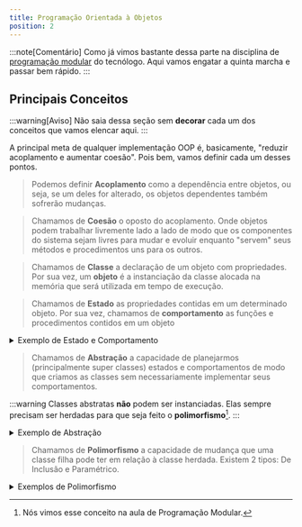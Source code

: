 ```yaml
---
title: Programação Orientada à Objetos
position: 2
---
```

:::note[Comentário]
Como já vimos bastante dessa parte na disciplina de [programação modular](../../../02-puc/03-segundo-periodo/04-programacao-modular.md) do tecnólogo. Aqui vamos engatar a quinta marcha e passar bem rápido.
:::

## Principais Conceitos

:::warning[Aviso]
Não saia dessa seção sem **decorar** cada um dos conceitos que vamos elencar aqui.
:::

A principal meta de qualquer implementação OOP é, basicamente, "reduzir acoplamento e aumentar coesão". Pois bem, vamos definir cada um desses pontos.

> Podemos definir **Acoplamento** como a dependência entre objetos, ou seja, se um deles for alterado, os objetos dependentes também sofrerão mudanças.

> Chamamos de **Coesão** o oposto do acoplamento. Onde objetos podem trabalhar livremente lado a lado de modo que os componentes do sistema sejam livres para mudar e evoluir enquanto "servem" seus métodos e procedimentos uns para os outros.

> Chamamos de **Classe** a declaração de um objeto  com propriedades. Por sua vez, um **objeto** é a instanciação da classe alocada na memória que será utilizada em tempo de execução.

> Chamamos de **Estado** as propriedades contidas em um determinado objeto. Por sua vez, chamamos de **comportamento** as funções e procedimentos contidos em um objeto

<details>
<summary>Exemplo de Estado e Comportamento</summary>
```cs
namespace AulaConceitos
{
	public class Objeto
	{
		public string Estado1 { get; set; }
		public int Estado2 { get; set; }

		public int Comportamento1(int param1, int param2)
		{
			int result;
			// logica do comportamento
			return result;
		}

		// Aqui temos um exemplo de um Comportamento que altera um Estado
		public void AtualizaEstado1(string novoValor)
		{
			Estado1 = novoValor;
		}
	}
}
```
</details>

> Chamamos de **Herança** [^1] a capacidade de passagem de estados e comportamento entre classes. Nem sempre, o seu uso é aconselhado.

<details>
<summary>Exemplo de Herança</summary>

``` cs showLineNumbers
namespace AulaConceitos
{
	public class ObjetoPai
	{
		public string Estado1 { get; set; }
		public int Estado2 { get; set; }

		public int Comportamento1(int param1, int param2)
		{
			int result;
			// logica do comportamento
			return result;
		}

		// Aqui temos um exemplo de um Comportamento que altera um Estado
		public void AtualizaEstado1(string novoValor)
		{
			Estado1 = novoValor;
		}
	}
	
	public class ObjetoFilho : ObjetoPai
	{
		public string EstadoFilho1 { get; set; }
		public string EstadoFilho2 { get; set; }
		
		public int ComportamentoFilho1(int param1)
		{
			int result;
			// logica do comportamento
			return result;
		} 
	}
}
```

No exemplo acima, o comando `ObjetoFilho.Estado1` seria válido porque o estado da superclasse é herdado pela classe filha.
</details>

> Chamamos de **Abstração** a capacidade de planejarmos (principalmente super classes) estados e comportamentos de modo que criamos as classes sem necessariamente implementar seus comportamentos.

:::warning
Classes abstratas **não** podem ser instanciadas. Elas sempre precisam ser herdadas para que seja feito o **polimorfismo**[^2].
:::
<details>
<summary>Exemplo de Abstração</summary>

``` cs
namespace AulaConceitos
{
	public abstract class ClasseAbstrata
	{
		private readonly int _param1;

		public ClasseAbstrata(int param)
		{
			_param1 = param;
		}

		// Aqui eu defino que a classe do tipo ClasseAbstrata 
		// sempre vai ter os comportamentos 1 e 2 mesmo sem
		// definir o que esses caras fazem (isso vai ser posto na classe filha)
		public abstract Comportamento1();
		public abstract Comportamento2();
	}
}
```
</details>

> Chamamos de **Polimorfismo** a capacidade de mudança que uma classe filha pode ter em relação à classe herdada. Existem 2 tipos: De Inclusão e Paramétrico.

<details>
<summary>Exemplos de Polimorfismo</summary>

```cs
public abstract class ClassePolimorfismoDeInclusao
{
	public ClassePolimorfismo() {}

	// Esse método obrigatoriamente precisa receber override (polimorfismo de inclusao)
	public abstract void ComportamentoAbstrato()

	// Esse método possui uma lógica padrão mas permite override 
	// (outro tipo de polimorfismo de inclusão)
	public virtual void ComportamentoVirtual()
	{
		// lógica do void
	}

}
```
```cs
using System;

namespace ExemploPolimorfismoParametrico {
    // criacao da classe generica
    // o termo "paramétrico" vem justamente do fato que essa classe recebe 
    // qualquer tipo de objeto no parâmetro <T> 
    public class Conjuntos <T> { 
        // criacao de uma funcao como membro estatico
        // que retorna um booleano para os vetores "s" e "w"
        // do tipo de dado definido por "<T>"
        public static bool disjuntos(T[] s, T[] w)
        {
        // loop em todos os elementos do vetor "s"
        for (int i = 0; i < s.Length; i++)
        {
            // loop em todos so elementos do vetor "w"
            for (int j = 0; j < w.Length; j++)
            {
                // Teste: O elemento s[i] é igual ao w[j]?
                // se sim, eles possuem algum elemento em comum
                // logo, nao sao conjuntos disjuntos!
                if (s[i].Equals(w[j]))
                    return false;
            }
        }
        // se nenhum dos elementos dos dois conjuntos
        // for igual ao do outro, entao sao conjuntos
        // disjuntos!
        return true;
        }
    }
    // Programa Principal
    class MainClass {
        public static void Main(string[] args) {
            if (Conjuntos<int>.disjuntos(new int[] {1,3,5}, new int[] {2,4,6}))
            {
                Console.WriteLine("Conjuntos Disjuntos!");
            } else
            {
                Console.WriteLine("conjuntos não Disjuntos!");
            }
        }
    }
}
```
</details>


[^1]: Provavelmente o conceito mais importante da OOP.

[^2]: Nós vimos esse conceito na aula de Programação Modular.
